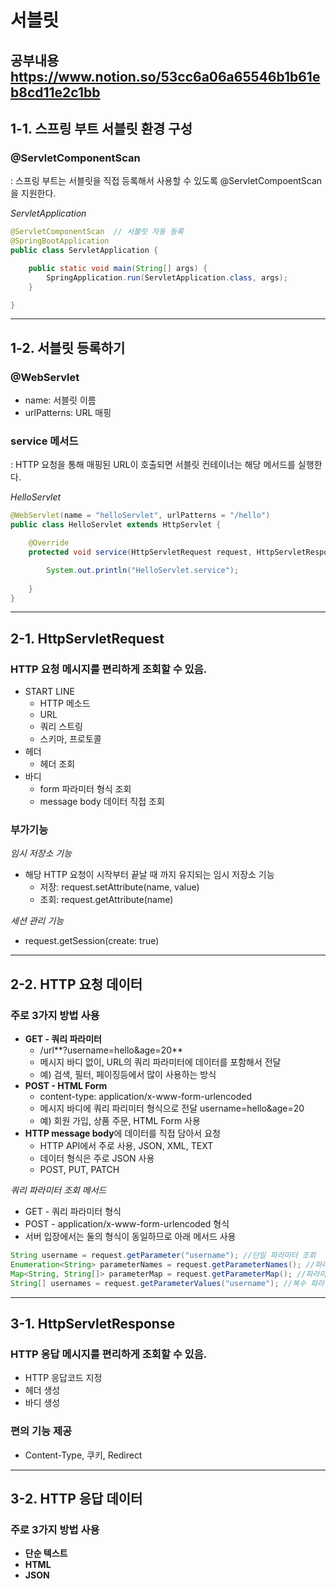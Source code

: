 # 서블릿
**공부내용** https://www.notion.so/53cc6a06a65546b1b61eb8cd11e2c1bb
------------
## 1-1. 스프링 부트 서블릿 환경 구성
### @ServletComponentScan
: 스프링 부트는 서블릿을 직접 등록해서 사용할 수 있도록 @ServletCompoentScan을 지원한다.

*ServletApplication*
```java
@ServletComponentScan  // 서블릿 자동 등록
@SpringBootApplication
public class ServletApplication {

	public static void main(String[] args) {
		SpringApplication.run(ServletApplication.class, args);
	}

}
```

------------
## 1-2. 서블릿 등록하기
### @WebServlet
- name: 서블릿 이름 
- urlPatterns: URL 매핑

### service 메서드
: HTTP 요청을 통해 매핑된 URL이 호출되면 서블릿 컨테이너는 해당 메서드를 실행한다.

*HelloServlet*
```java
@WebServlet(name = "helloServlet", urlPatterns = "/hello")
public class HelloServlet extends HttpServlet {

    @Override
    protected void service(HttpServletRequest request, HttpServletResponse response) throws ServletException, IOException {

        System.out.println("HelloServlet.service");
        
    }
}
```

------------
## 2-1. HttpServletRequest
### HTTP 요청 메시지를 편리하게 조회할 수 있음.
- START LINE
    - HTTP 메소드
    - URL
    - 쿼리 스트링
    - 스키마, 프로토콜
- 헤더
    - 헤더 조회
- 바디
    - form 파라미터 형식 조회
    - message body 데이터 직접 조회

### 부가기능
*임시 저장소 기능*
- 해당 HTTP 요청이 시작부터 끝날 때 까지 유지되는 임시 저장소 기능
    - 저장: request.setAttribute(name, value)
    - 조회: request.getAttribute(name)

*세션 관리 기능*
- request.getSession(create: true)

------------
## 2-2. HTTP 요청 데이터
### 주로 3가지 방법 사용
- **GET - 쿼리 파라미터**
    - /url**?username=hello&age=20**
    - 메시지 바디 없이, URL의 쿼리 파라미터에 데이터를 포함해서 전달
    - 예) 검색, 필터, 페이징등에서 많이 사용하는 방식
- **POST - HTML Form**
    - content-type: application/x-www-form-urlencoded
    - 메시지 바디에 쿼리 파리미터 형식으로 전달 username=hello&age=20
    - 예) 회원 가입, 상품 주문, HTML Form 사용
- **HTTP message body**에 데이터를 직접 담아서 요청
    - HTTP API에서 주로 사용, JSON, XML, TEXT
    - 데이터 형식은 주로 JSON 사용
    - POST, PUT, PATCH

*쿼리 파라미터 조회 메서드*
- GET - 쿼리 파라미터 형식
- POST - application/x-www-form-urlencoded 형식
- 서버 입장에서는 둘의 형식이 동일하므로 아래 메서드 사용
```java
String username = request.getParameter("username"); //단일 파라미터 조회 
Enumeration<String> parameterNames = request.getParameterNames(); //파라미터 이름들 모두 조회
Map<String, String[]> parameterMap = request.getParameterMap(); //파라미터를 Map 으로 조회
String[] usernames = request.getParameterValues("username"); //복수 파라미터 조회
```

------------
## 3-1. HttpServletResponse
### HTTP 응답 메시지를 편리하게 조회할 수 있음.
- HTTP 응답코드 지정
- 헤더 생성
- 바디 생성

### 편의 기능 제공
- Content-Type, 쿠키, Redirect

------------
## 3-2. HTTP 응답 데이터
### 주로 3가지 방법 사용
- **단순 텍스트**
- **HTML**
- **JSON**
